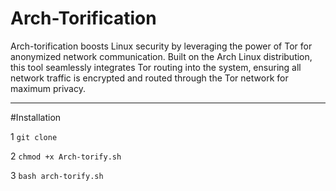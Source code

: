 # Arch-Torification
Arch-torification boosts Linux security by leveraging the power of Tor for anonymized network communication. Built on the Arch Linux distribution, this tool seamlessly integrates Tor routing into the system, ensuring all network traffic is encrypted and routed through the Tor network for maximum privacy.

 -----------------------------------------------------------------------------------------------------------------------------------------------------

#Installation

1 ``` git clone ```

2 ``` chmod +x Arch-torify.sh ```

3 ``` bash arch-torify.sh ```
